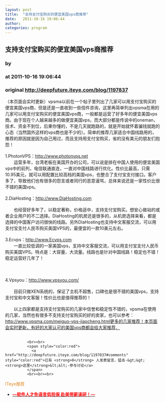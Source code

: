 ```yaml
---
layout: post
title:  "支持支付宝购买的便宜美国vps商推荐"
date:   2011-10-16 19:06:44
author: 
categories: program
---
```


## 支持支付宝购买的便宜美国vps商推荐
### by 
### at 2011-10-16 19:06:44
### original <http://deepfuture.iteye.com/blog/1197837>

（本页面会实时更新）vpsma以前在一个帖子里列出了几家可以用支付宝购买的便宜美国vps商，但是还是一直收到一些信件咨询，这里再简单列出vpsma在用的几家可以用支付宝购买的便宜美国vps商，一般都是运营了好多年的便宜美国vps商。由于现在个人越来越多的做便宜美国vps，而大部分都是传说中的oneman，技术、资金不到位，后果你懂的，不是几天就跑路的，就是开始就怀着骗钱就跑的心态（当然国外这样的vps商也是不少的）。简单的推荐几家适合中国线路用的，推荐的原因就是因为自己用过，而且支持用支付宝购买，省的没有美元的朋友们抱怨！
<br>
<br>1.PhotonVPS：http://www.photonvps.net
<br>　　运营多年，台湾老板在美国开办的公司，可以说是排在中国人使用的便宜美国vps中的前列，电信联通直连，一直对中国线路进行优化。性价比最高，只需10.95美元，就可以用配置比较高档的美国vps，也整合了支付宝支付接口。客户多了，导致他们也有很多的怨言或者同行的恶意谩骂，总体来说还是一家性价比很不错的美国vps。
<br>
<br>2.DiaHosting：http://www.DiaHosting.com
<br>
<br>　　也经营好多年了，以稳定著称，价格适中，支持支付宝购买。想安心做站的或者企业用户的不二选择。DiaHosting的机房还是很多的，从机房选择来看，都是选择的中国客户访问很快的线路。另外DiaHosting也支持中文客服交流，可以用支付宝支付人民币购买美国VPS的，最便宜的一款10美元左右。
<br>
<br>3.Ecvps：http://www.Ecvps.com
<br>　　一直比较低调的一家美国vps，支持中文客服交流，可以用支付宝支付人民币购买美国VPS。特点是：大容量、大流量。线路也是针对中国线路！稳定也不错！稳定运营好几年了！
<br>
<br> 
<br>
<br>4.Vpsyou：http://www.vpsyou.com/
<br>
<br>　　目前只做XEN系统的，保证了主机不超售，口碑也是很不错的美国vps，支持支付宝和中文客服！性价比也是值得推荐的！
<br>
<br>　　以上四家都是支持支付宝购买的几家中信誉和稳定性不错的，vpsma在使用的几家，当然也有很多不支持支付宝购买的好的卖家，也可以参考：http://www.vpsma.com/meiguo-vps-jiaocheng.html更多的几家推荐！本页面会实时更新，有好的大家认可的美国vps商都会给大家推荐．
<br>
<br>
              
              <br><br>
              <span style="color:red">
                <a href="http://deepfuture.iteye.com/blog/1197837#comments" style="color:red">已有 <strong>0</strong> 人发表留言，猛击-&gt;&gt;<strong>这里</strong>&lt;&lt;-参与讨论</a>
              </span>
              <br><br><br>
<span style="color:#e28822">ITeye推荐</span>
<br>
<ul><li><a href="http://deepfuture.iteye.com/clicks/433"><span style="color:red;font-weight:bold">—软件人才免语言低担保 赴美带薪读研！— </span></a></li></ul>
<br><br><br>